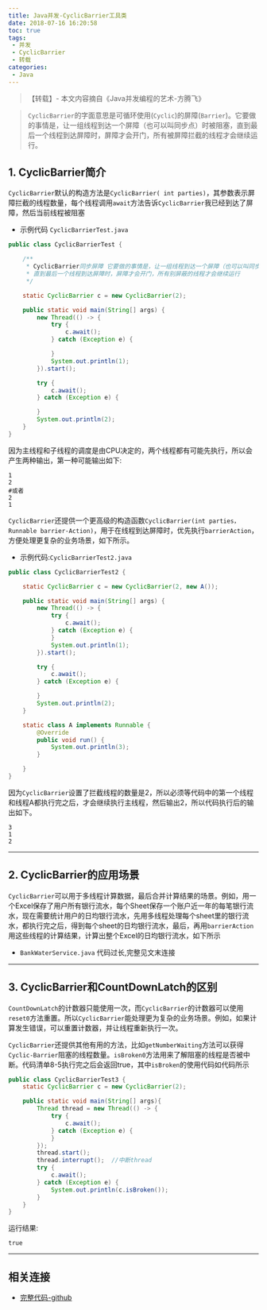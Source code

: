 ```yaml
---
title: Java并发-CyclicBarrier工具类
date: 2018-07-16 16:20:58
toc: true
tags:
 - 并发
 - CyclicBarrier
 - 转载
categories:
 - Java
---
```


>   【转载】- 本文内容摘自《Java并发编程的艺术-方腾飞》

> `CyclicBarrier`的字面意思是可循环使用(`Cyclic`)的屏障(`Barrier`)。它要做的事情是，让一组线程到达一个屏障（也可以叫同步点）时被阻塞，直到最后一个线程到达屏障时，屏障才会开门，所有被屏障拦截的线程才会继续运行。

<!--more-->

## 1. CyclicBarrier简介

`CyclicBarrier`默认的构造方法是`CyclicBarrier( int parties)`，其参数表示屏障拦截的线程数量，每个线程调用`await`方法告诉`CyclicBarrier`我已经到达了屏障，然后当前线程被阻塞

- 示例代码 `CyclicBarrierTest.java`

```java
public class CyclicBarrierTest {

    /**
     * CyclicBarrier同步屏障 它要做的事情是，让一组线程到达一个屏障（也可以叫同步点）时被阻塞，
     * 直到最后一个线程到达屏障时，屏障才会开门，所有别屏蔽的线程才会继续运行
     */

    static CyclicBarrier c = new CyclicBarrier(2);

    public static void main(String[] args) {
        new Thread(() -> {
            try {
                c.await();
            } catch (Exception e) {

            }
            System.out.println(1);
        }).start();

        try {
            c.await();
        } catch (Exception e) {

        }
        System.out.println(2);
    }
}
```

因为主线程和子线程的调度是由CPU决定的，两个线程都有可能先执行，所以会产生两种输出，第一种可能输出如下:

```shell
1
2
#或者
2
1
```

`CyclicBarrier`还提供一个更高级的构造函数`CyclicBarrier(int parties，Runnable barrier-Action)`，用于在线程到达屏障时，优先执行`barrierAction`，方便处理更复杂的业务场景，如下所示。

- 示例代码:`CyclicBarrierTest2.java`

```java
public class CyclicBarrierTest2 {

    static CyclicBarrier c = new CyclicBarrier(2, new A());

    public static void main(String[] args) {
        new Thread(() -> {
            try {
                c.await();
            } catch (Exception e) {
            }
            System.out.println(1);
        }).start();

        try {
            c.await();
        } catch (Exception e) {

        }
        System.out.println(2);
    }

    static class A implements Runnable {
        @Override
        public void run() {
            System.out.println(3);
        }

    }
}
```

因为`CyclicBarrier`设置了拦截线程的数量是2，所以必须等代码中的第一个线程和线程A都执行完之后，才会继续执行主线程，然后输出2，所以代码执行后的输出如下。

```shell
3
1
2
```

---

## 2. CyclicBarrier的应用场景

`CyclicBarrier`可以用于多线程计算数据，最后合并计算结果的场景。例如，用一个Excel保存了用户所有银行流水，每个Sheet保存一个账户近一年的每笔银行流水，现在需要统计用户的日均银行流水，先用多线程处理每个sheet里的银行流水，都执行完之后，得到每个sheet的日均银行流水，最后，再用`barrierAction`用这些线程的计算结果，计算出整个Excel的日均银行流水，如下所示

- `BankWaterService.java` 代码过长,完整见文末连接

-----

## 3. CyclicBarrier和CountDownLatch的区别

`CountDownLatch`的计数器只能使用一次，而`CyclicBarrier`的计数器可以使用`reset0`方法重置。所以`CyclicBarrier`能处理更为复杂的业务场景。例如，如果计算发生错误，可以重置计数器，并让线程重新执行一次。

`CyclicBarrier`还提供其他有用的方法，比如`getNumberWaiting`方法可以获得`Cyclic-Barrier`阻塞的线程数量。`isBroken0`方法用来了解阻塞的线程是否被中断。代码清单8-5执行完之后会返回true，其中`isBroken`的使用代码如代码所示

```java
public class CyclicBarrierTest3 {
    static CyclicBarrier c = new CyclicBarrier(2);

    public static void main(String[] args){
        Thread thread = new Thread(() -> {
            try {
                c.await();
            } catch (Exception e) {
            }
        });
        thread.start();
        thread.interrupt();  //中断thread
        try {
            c.await();
        } catch (Exception e) {
            System.out.println(c.isBroken());
        }
    }
}
```

运行结果:

```shell
true
```

----

## 相关连接

- [完整代码-github](https://github.com/briarbear/java_core/blob/master/src/main/java/concurrent/cyclicbarrie)